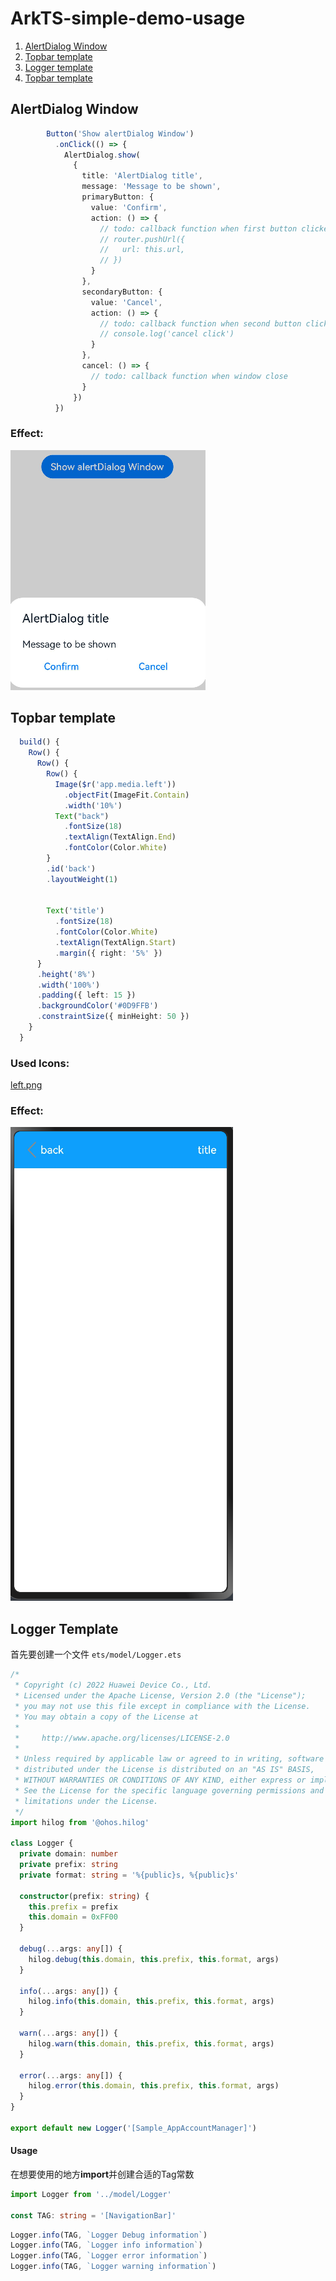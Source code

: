 # ArkTS-simple-demo-usage

1. [AlertDialog Window](##alertdialog-window)
2. [Topbar template](##topbar-template)
3. [Logger template](##logger-template)
4. [Topbar template](##topbar-template)
   

## AlertDialog Window
```typescript
        Button('Show alertDialog Window')
          .onClick(() => {
            AlertDialog.show(
              {
                title: 'AlertDialog title',
                message: 'Message to be shown',
                primaryButton: {
                  value: 'Confirm',
                  action: () => {
                    // todo: callback function when first button clicked
                    // router.pushUrl({
                    //   url: this.url,
                    // })
                  }
                },
                secondaryButton: {
                  value: 'Cancel',
                  action: () => {
                    // todo: callback function when second button clicked
                    // console.log('cancel click')
                  }
                },
                cancel: () => {
                  // todo: callback function when window close
                }
              })
          })
```
### Effect:
<div>
        <img src="screenshots/alertDialogWindow.png">
</div>

## Topbar template
```typescript
  build() {
    Row() {
      Row() {
        Row() {
          Image($r('app.media.left'))
            .objectFit(ImageFit.Contain)
            .width('10%')
          Text("back")
            .fontSize(18)
            .textAlign(TextAlign.End)
            .fontColor(Color.White)
        }
        .id('back')
        .layoutWeight(1)


        Text('title')
          .fontSize(18)
          .fontColor(Color.White)
          .textAlign(TextAlign.Start)
          .margin({ right: '5%' })
      }
      .height('8%')
      .width('100%')
      .padding({ left: 15 })
      .backgroundColor('#0D9FFB')
      .constraintSize({ minHeight: 50 })
    }
  }
```
### Used Icons:
[left.png](icons/left.png)
### Effect:
<div>
        <img src="screenshots/topbar_classic_template.png">
</div>

## Logger Template
首先要创建一个文件 `ets/model/Logger.ets`
```typescript
/*
 * Copyright (c) 2022 Huawei Device Co., Ltd.
 * Licensed under the Apache License, Version 2.0 (the "License");
 * you may not use this file except in compliance with the License.
 * You may obtain a copy of the License at
 *
 *     http://www.apache.org/licenses/LICENSE-2.0
 *
 * Unless required by applicable law or agreed to in writing, software
 * distributed under the License is distributed on an "AS IS" BASIS,
 * WITHOUT WARRANTIES OR CONDITIONS OF ANY KIND, either express or implied.
 * See the License for the specific language governing permissions and
 * limitations under the License.
 */
import hilog from '@ohos.hilog'

class Logger {
  private domain: number
  private prefix: string
  private format: string = '%{public}s, %{public}s'

  constructor(prefix: string) {
    this.prefix = prefix
    this.domain = 0xFF00
  }

  debug(...args: any[]) {
    hilog.debug(this.domain, this.prefix, this.format, args)
  }

  info(...args: any[]) {
    hilog.info(this.domain, this.prefix, this.format, args)
  }

  warn(...args: any[]) {
    hilog.warn(this.domain, this.prefix, this.format, args)
  }

  error(...args: any[]) {
    hilog.error(this.domain, this.prefix, this.format, args)
  }
}

export default new Logger('[Sample_AppAccountManager]')
```
#### Usage
在想要使用的地方**import**并创建合适的Tag常数
```typescript
import Logger from '../model/Logger'

const TAG: string = '[NavigationBar]'
```

```typescript
Logger.info(TAG, `Logger Debug information`)
Logger.info(TAG, `Logger info information`)
Logger.info(TAG, `Logger error information`)
Logger.info(TAG, `Logger warning information`)
```
